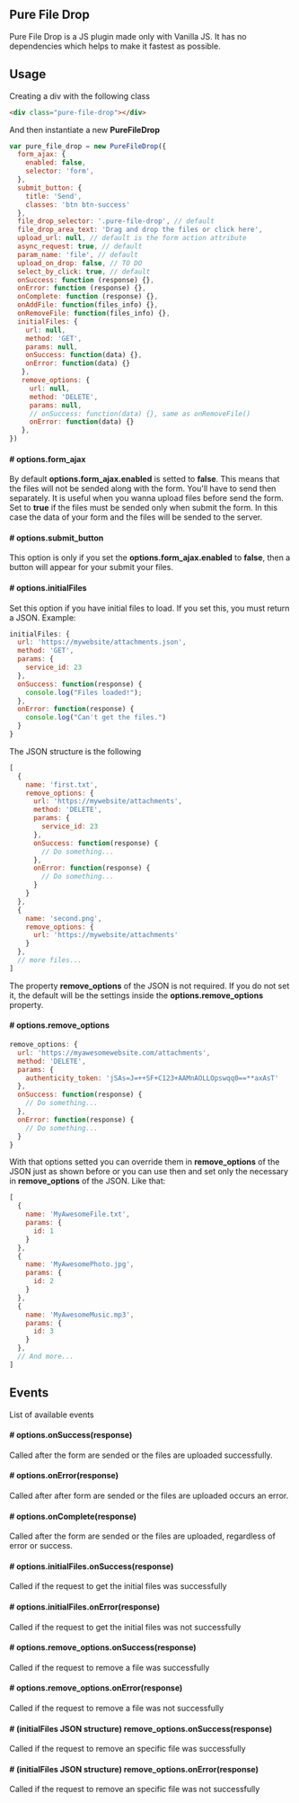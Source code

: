 ## Pure File Drop
Pure File Drop is a JS plugin made only with Vanilla JS. It has no dependencies which helps to make it fastest as possible.

## Usage
Creating a div with the following class
```html
<div class="pure-file-drop"></div>
```
And then instantiate a new **PureFileDrop**
```javascript
var pure_file_drop = new PureFileDrop({
  form_ajax: {
    enabled: false,
    selector: 'form',
  },
  submit_button: {
    title: 'Send',
    classes: 'btn btn-success'
  },
  file_drop_selector: '.pure-file-drop', // default
  file_drop_area_text: 'Drag and drop the files or click here',
  upload_url: null, // default is the form action attribute
  async_request: true, // default
  param_name: 'file', // default
  upload_on_drop: false, // TO DO
  select_by_click: true, // default
  onSuccess: function (response) {},
  onError: function (response) {},
  onComplete: function (response) {},
  onAddFile: function(files_info) {},
  onRemoveFile: function(files_info) {},
  initialFiles: {
    url: null,
    method: 'GET',
    params: null,
    onSuccess: function(data) {},
    onError: function(data) {}
   },
   remove_options: {
     url: null,
     method: 'DELETE',
     params: null,
     // onSuccess: function(data) {}, same as onRemoveFile()
     onError: function(data) {}
   },
})
```

#### # options.form_ajax
By default **options.form_ajax.enabled** is setted to **false**. This means that the files will not be sended along with the form. You'll have to send then separately. It is useful when you wanna upload files before send the form.  
Set to **true** if the files must be sended only when submit the form. In this case the data of your form and the files will be sended to the server.

#### # options.submit_button
This option is only if you set the **options.form_ajax.enabled** to **false**, then a button will appear for your submit your files.

#### # options.initialFiles
Set this option if you have initial files to load. If you set this, you must return a JSON.
Example:
```javascript
initialFiles: {
  url: 'https://mywebsite/attachments.json',
  method: 'GET',
  params: {
    service_id: 23
  },
  onSuccess: function(response) {
    console.log("Files loaded!");
  },
  onError: function(response) {
    console.log("Can't get the files.")
  }
}
```

The JSON structure is the following
```javascript
[
  {
    name: 'first.txt',
    remove_options: {
      url: 'https://mywebsite/attachments',
      method: 'DELETE',
      params: {
        service_id: 23
      },
      onSuccess: function(response) {
        // Do something...
      },
      onError: function(response) {
        // Do something...
      }
    }
  },
  {
    name: 'second.png',
    remove_options: {
      url: 'https://mywebsite/attachments'
    }
  },
  // more files...
]
```

The property **remove_options** of the JSON is not required. If you do not set it, the default will be the settings inside the **options.remove_options** property.

#### # options.remove_options
```javascript
remove_options: {
  url: 'https://myawesomewebsite.com/attachments',
  method: 'DELETE',
  params: {
    authenticity_token: 'jSAs=J=++SF+C123+AAMnAOLLOpswqq0==**axAsT'
  },
  onSuccess: function(response) {
    // Do something...
  },
  onError: function(response) {
    // Do something...
  }
}
```
With that options setted you can override them in **remove_options** of the JSON just as shown before or you can use then and set only the necessary in **remove_options** of the JSON. Like that:
```javascript
[
  {
    name: 'MyAwesomeFile.txt',
    params: {
      id: 1
    }
  },
  {
    name: 'MyAwesomePhoto.jpg',
    params: {
      id: 2
    }
  },
  {
    name: 'MyAwesomeMusic.mp3',
    params: {
      id: 3
    }
  },
  // And more...
]
```

## Events
List of available events

#### # options.onSuccess(response)
Called after the form are sended or the files are uploaded successfully.

#### # options.onError(response)
Called after after form are sended or the files are uploaded occurs an error.

#### # options.onComplete(response)
Called after the form are sended or the files are uploaded, regardless of error or success.

#### # options.initialFiles.onSuccess(response)
Called if the request to get the initial files was successfully

#### # options.initialFiles.onError(response)
Called if the request to get the initial files was not successfully

#### # options.remove_options.onSuccess(response)
Called if the request to remove a file was successfully

#### # options.remove_options.onError(response)
Called if the request to remove a file was not successfully

#### # (initialFiles JSON structure) remove_options.onSuccess(response)
Called if the request to remove an specific file was successfully

#### # (initialFiles JSON structure) remove_options.onError(response)
Called if the request to remove an specific file was not successfully

